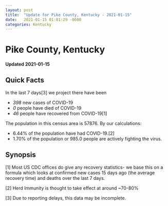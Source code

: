 ```yaml
---
layout: post
title:  "Update for Pike County, Kentucky - 2021-01-15"
date:   2021-01-15 01:01:29 -0600
categories: Kentucky
---
```


# Pike County, Kentucky
#### Updated 2021-01-15

## Quick Facts

In the last 7 days[3] we project there have been
- *398* new cases of COVID-19
- *0* people have died of COVID-19
- *46* people have recovered from COVID-19[1]

The population in this census area is 57876. By our calculations:
- 6.44% of the population have had COVID-19.[2]
- 1.70% of the population or 985.0 people are actively fighting the virus.

## Synopsis




[1] Most US CDC offices do give any recovery statistics- we base this on a formula which looks at confirmed new cases
15 days ago (the average recovery time) and deaths over the last 7 days.

[2] Herd Immunity is thought to take effect at around ~70-80%

[3] Due to reporting delays, this data may be incomplete.
 
    